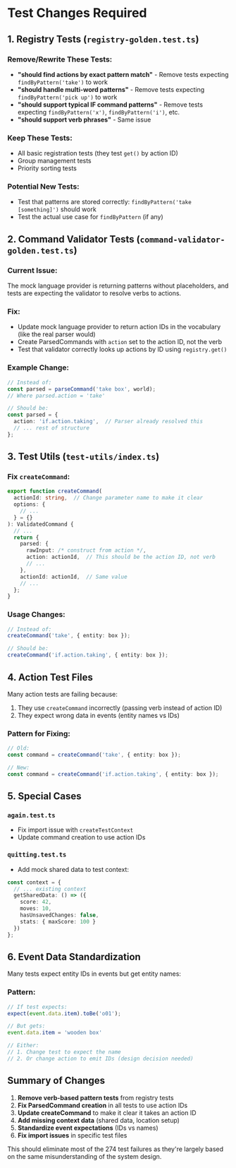 # Test Changes Required

## 1. Registry Tests (`registry-golden.test.ts`)

### Remove/Rewrite These Tests:
- **"should find actions by exact pattern match"** - Remove tests expecting `findByPattern('take')` to work
- **"should handle multi-word patterns"** - Remove tests expecting `findByPattern('pick up')` to work
- **"should support typical IF command patterns"** - Remove tests expecting `findByPattern('x')`, `findByPattern('i')`, etc.
- **"should support verb phrases"** - Same issue

### Keep These Tests:
- All basic registration tests (they test `get()` by action ID)
- Group management tests
- Priority sorting tests

### Potential New Tests:
- Test that patterns are stored correctly: `findByPattern('take [something]')` should work
- Test the actual use case for `findByPattern` (if any)

## 2. Command Validator Tests (`command-validator-golden.test.ts`)

### Current Issue:
The mock language provider is returning patterns without placeholders, and tests are expecting the validator to resolve verbs to actions.

### Fix:
- Update mock language provider to return action IDs in the vocabulary (like the real parser would)
- Create ParsedCommands with `action` set to the action ID, not the verb
- Test that validator correctly looks up actions by ID using `registry.get()`

### Example Change:
```typescript
// Instead of:
const parsed = parseCommand('take box', world);
// Where parsed.action = 'take'

// Should be:
const parsed = {
  action: 'if.action.taking',  // Parser already resolved this
  // ... rest of structure
};
```

## 3. Test Utils (`test-utils/index.ts`)

### Fix `createCommand`:
```typescript
export function createCommand(
  actionId: string,  // Change parameter name to make it clear
  options: {
    // ...
  } = {}
): ValidatedCommand {
  // ...
  return {
    parsed: {
      rawInput: /* construct from action */,
      action: actionId,  // This should be the action ID, not verb
      // ...
    },
    actionId: actionId,  // Same value
    // ...
  };
}
```

### Usage Changes:
```typescript
// Instead of:
createCommand('take', { entity: box });

// Should be:
createCommand('if.action.taking', { entity: box });
```

## 4. Action Test Files

Many action tests are failing because:
1. They use `createCommand` incorrectly (passing verb instead of action ID)
2. They expect wrong data in events (entity names vs IDs)

### Pattern for Fixing:
```typescript
// Old:
const command = createCommand('take', { entity: box });

// New:
const command = createCommand('if.action.taking', { entity: box });
```

## 5. Special Cases

### `again.test.ts`
- Fix import issue with `createTestContext`
- Update command creation to use action IDs

### `quitting.test.ts`
- Add mock shared data to test context:
```typescript
const context = {
  // ... existing context
  getSharedData: () => ({
    score: 42,
    moves: 10,
    hasUnsavedChanges: false,
    stats: { maxScore: 100 }
  })
};
```

## 6. Event Data Standardization

Many tests expect entity IDs in events but get entity names:

### Pattern:
```typescript
// If test expects:
expect(event.data.item).toBe('o01');

// But gets:
event.data.item = 'wooden box'

// Either:
// 1. Change test to expect the name
// 2. Or change action to emit IDs (design decision needed)
```

## Summary of Changes

1. **Remove verb-based pattern tests** from registry tests
2. **Fix ParsedCommand creation** in all tests to use action IDs
3. **Update createCommand** to make it clear it takes an action ID
4. **Add missing context data** (shared data, location setup)
5. **Standardize event expectations** (IDs vs names)
6. **Fix import issues** in specific test files

This should eliminate most of the 274 test failures as they're largely based on the same misunderstanding of the system design.
